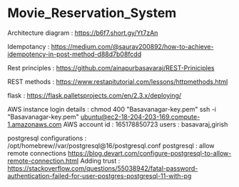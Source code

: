 # Movie_Reservation_System

Architecture diagram : https://b6f7.short.gy/Yt7zAn

Idempotancy : https://medium.com/@saurav200892/how-to-achieve-idempotency-in-post-method-d88d7b08fcdd

Rest principles : https://github.com/ainapurbasavaraj/REST-Priniciples

REST methods : https://www.restapitutorial.com/lessons/httpmethods.html

flask : https://flask.palletsprojects.com/en/2.3.x/deploying/

AWS instance login details : 
chmod 400 "Basavanagar-key.pem"
ssh -i "Basavanagar-key.pem" ubuntu@ec2-18-204-203-169.compute-1.amazonaws.com
AWS account id : 165178850723
users : basavaraj,girish


postgresql configurations : /opt/homebrew//var/postgresql@16/postgresql.conf
postgresql : allow remote connections
https://blog.devart.com/configure-postgresql-to-allow-remote-connection.html
Adding trust : https://stackoverflow.com/questions/55038942/fatal-password-authentication-failed-for-user-postgres-postgresql-11-with-pg
